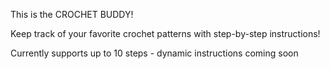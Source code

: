 This is the CROCHET BUDDY!

Keep track of your favorite crochet patterns with step-by-step instructions!

Currently supports up to 10 steps - dynamic instructions coming soon
